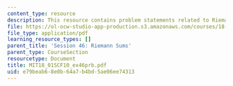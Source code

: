```yaml
---
content_type: resource
description: This resource contains problem statements related to Riemann sum practice.
file: https://ol-ocw-studio-app-production.s3.amazonaws.com/courses/18-01sc-single-variable-calculus-fall-2010/e79beab68e0b64a7b4bd5ae06ee74313_MIT18_01SCF10_ex46prb.pdf
file_type: application/pdf
learning_resource_types: []
parent_title: 'Session 46: Riemann Sums'
parent_type: CourseSection
resourcetype: Document
title: MIT18_01SCF10_ex46prb.pdf
uid: e79beab6-8e0b-64a7-b4bd-5ae06ee74313
---
```

